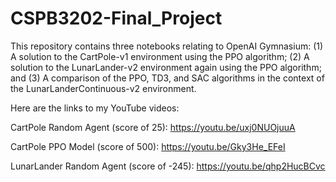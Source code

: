 # CSPB3202-Final_Project

This repository contains three notebooks relating to OpenAI Gymnasium: (1) A solution to the CartPole-v1 environment using the PPO algorithm; (2) A solution to the LunarLander-v2 environment again using the PPO algorithm; and (3) A comparison of the PPO, TD3, and SAC algorithms in the context of the LunarLanderContinuous-v2 environment.

Here are the links to my YouTube videos:

CartPole Random Agent (score of 25):  https://youtu.be/uxj0NUOjuuA

CartPole PPO Model (score of 500):  https://youtu.be/Gky3He_EFeI

LunarLander Random Agent (score of -245):  https://youtu.be/qhp2HucBCvc
